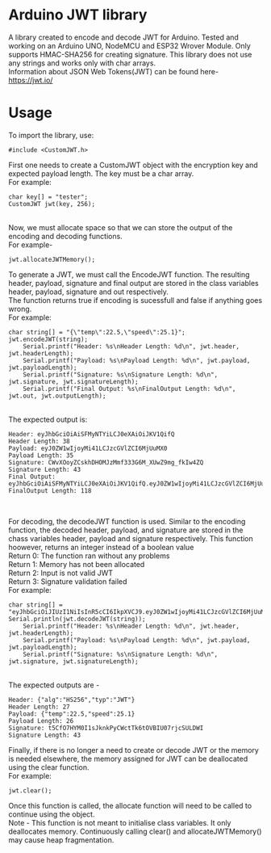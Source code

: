# Arduino JWT library

A library created to encode and decode JWT for Arduino. Tested and working on an Arduino UNO, NodeMCU and ESP32 Wrover Module. Only supports HMAC-SHA256 for creating signature. This library does not use any strings and works only with char arrays.
<br>
Information about JSON Web Tokens(JWT) can be found here-
https://jwt.io/
<br>
<h1>Usage</h1>
To import the library, use:<br>

```
#include <CustomJWT.h>
```

First one needs to create a CustomJWT object with the encryption key and expected payload length. The key must be a char array. <br>
For example:<br>

```
char key[] = "tester";
CustomJWT jwt(key, 256);
```

<br>
Now, we must allocate space so that we can store the output of the encoding and decoding functions.<br>
For example- <br>

```
jwt.allocateJWTMemory();
```

To generate a JWT, we must call the EncodeJWT function. The resulting header, payload, signature and final output are stored in the class variables header, payload, signature and out respectively.<br>
The function returns true if encoding is sucessfull and false if anything goes wrong.<br>
For example: <br>

```
char string[] = "{\"temp\":22.5,\"speed\":25.1}";
jwt.encodeJWT(string);
    Serial.printf("Header: %s\nHeader Length: %d\n", jwt.header, jwt.headerLength);
    Serial.printf("Payload: %s\nPayload Length: %d\n", jwt.payload, jwt.payloadLength);
    Serial.printf("Signature: %s\nSignature Length: %d\n", jwt.signature, jwt.signatureLength);
    Serial.printf("Final Output: %s\nFinalOutput Length: %d\n", jwt.out, jwt.outputLength);
```

<br>
The expected output is: 

```
Header: eyJhbGciOiAiSFMyNTYiLCJ0eXAiOiJKV1QifQ
Header Length: 38
Payload: eyJ0ZW1wIjoyMi41LCJzcGVlZCI6MjUuMX0
Payload Length: 35
Signature: CWvXOoyZCskhDHOMJzMmf333G6M_XUwZ9mg_fkIw4ZQ
Signature Length: 43
Final Output: eyJhbGciOiAiSFMyNTYiLCJ0eXAiOiJKV1QifQ.eyJ0ZW1wIjoyMi41LCJzcGVlZCI6MjUuMX0.CWvXOoyZCskhDHOMJzMmf333G6M_XUwZ9mg_fkIw4ZQ
FinalOutput Length: 118
```

<br>

For decoding, the decodeJWT function is used. Similar to the encoding function, the decoded header, payload, and signature are stored in the chass variables header, payload and signature respectively. This function hoowever, returns an integer instead of a boolean value<br>
Return 0: The function ran without any problems<br>
Return 1: Memory has not been allocated<br>
Return 2: Input is not valid JWT<br>
Return 3: Signature validation failed<br>
For example:<br>
```
char string[] = "eyJhbGciOiJIUzI1NiIsInR5cCI6IkpXVCJ9.eyJ0ZW1wIjoyMi41LCJzcGVlZCI6MjUuMX0.t5CfO7HYM0I1sJknkPyCWctTk6tOVBIU07rjcSULDWI";
Serial.println(jwt.decodeJWT(string));
    Serial.printf("Header: %s\nHeader Length: %d\n", jwt.header, jwt.headerLength);
    Serial.printf("Payload: %s\nPayload Length: %d\n", jwt.payload, jwt.payloadLength);
    Serial.printf("Signature: %s\nSignature Length: %d\n", jwt.signature, jwt.signatureLength);
``` 
<br>
The expected outputs are -<br>

```
Header: {"alg":"HS256","typ":"JWT"}
Header Length: 27
Payload: {"temp":22.5,"speed":25.1}
Payload Length: 26
Signature: t5CfO7HYM0I1sJknkPyCWctTk6tOVBIU07rjcSULDWI
Signature Length: 43
```

Finally, if there is no longer a need to create or decode JWT or the memory is needed elsewhere, the memory assigned for JWT can be deallocated using the clear function.<br>
For example:
```
jwt.clear();
```
Once this function is called, the allocate function will need to be called to continue using the object.<br>
Note - This function is not meant to initialise class variables. It only deallocates memory. Continuously calling clear() and allocateJWTMemory() may cause heap fragmentation.

